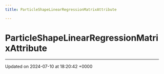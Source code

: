 ```yaml
---
title: ParticleShapeLinearRegressionMatrixAttribute

---
```


# ParticleShapeLinearRegressionMatrixAttribute





-------------------------------

Updated on 2024-07-10 at 18:20:42 +0000